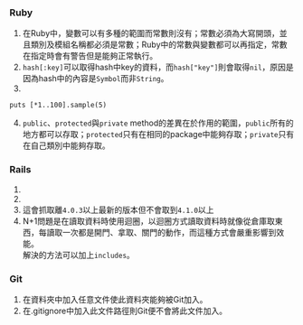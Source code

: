 ### Ruby
1. 在Ruby中，變數可以有多種的範圍而常數則沒有；常數必須為大寫開頭，並且類別及模組名稱都必須是常數；Ruby中的常數與變數都可以再指定，常數在指定時會有警告但是能夠正常執行。
2. `hash[:key]`可以取得hash中key的資料，而`hash["key"]`則會取得`nil`，原因是因為hash中的內容是`Symbol`而非`String`。
3. 
```
puts [*1..100].sample(5)
```
4. `public`、`protected`與`private` method的差異在於作用的範圍，`public`所有的地方都可以存取；`protected`只有在相同的package中能夠存取；`private`只有在自己類別中能夠存取。  

### Rails
1.  
2.  
3. 這會抓取離`4.0.3`以上最新的版本但不會取到`4.1.0`以上
4. N+1問題是在讀取資料時使用迴圈，以迴圈方式讀取資料時就像從倉庫取東西，每讀取一次都是開門、拿取、關門的動作，而這種方式會嚴重影響到效能。  
解決的方法可以加上`includes`。

### Git
1. 在資料夾中加入任意文件使此資料夾能夠被Git加入。
2. 在.gitignore中加入此文件路徑則Git便不會將此文件加入。
